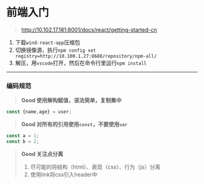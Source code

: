 # 前端入门

> http://10.102.17.181:8001/docs/react/getting-started-cn



1. 下载`wind-react-app`压缩包
2. 切换镜像源，执行`npm config set registry=http://10.100.1.27:8688/repository/npm-all/`
3. 解压，用`vscode`打开，然后在命令行里运行`npm install`



----

### 编码规范

> **Good 使用解构赋值，语法简单，复制集中**

```jsx
const {name,age} = user;
```

> **Good 对所有的引用使用`const`，不要使用`var`**

```jsx
const a = 1;
const b = 2;
```

> **Good 关注点分离**
>
> 1. 尽可能的将结构（html）、表现（css）、行为（js）分离
> 2. 使用link将css引入header中







